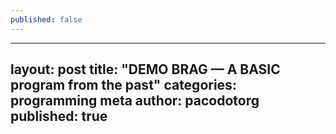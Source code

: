 ```yaml
---
published: false
---
```

---
layout: post
title: "DEMO BRAG — A BASIC program from the past"
categories: programming meta
author: pacodotorg
published: true
---

<script src="//repl.it/embed/Bx7D/6.js"></script>
